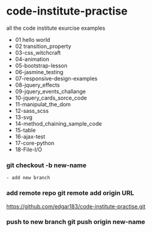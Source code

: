 # code-institute-practise
all the code institute exurcise examples
- 01 hello world
- 02 transition_property
- 03-css_witchcraft
- 04-animation
- 05-bootstrap-lesson 
- 06-jasmine_testing 
- 07-responsive-design-examples 
- 08-jquery_effects 
- 09-jquery_events_challange
- 10-jquery_cards_sorce_code 
- 11-manipulat_the_dom 
- 12-sass_scss 
- 13-svg 
- 14-method_chaining_sample_code
- 15-table 
- 16-ajax-test
- 17-core-python
- 18-File-I/O

### git checkout -b new-name
    - add new branch
### add remote repo git remote add origin URL
https://github.com/edgar183/code-institute-practise.git

### push to new branch git push origin new-name

